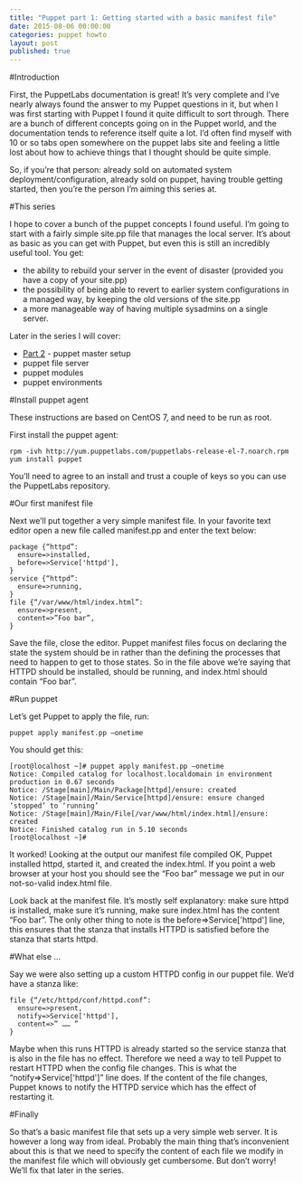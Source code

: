 ```yaml
---
title: "Puppet part 1: Getting started with a basic manifest file"
date: 2015-08-06 00:00:00
categories: puppet howto
layout: post
published: true
---
```


#Introduction

First, the PuppetLabs documentation is great! It’s very complete and I’ve nearly always found the answer to my Puppet questions in it, but when I was first starting with Puppet I found it quite difficult to sort through. There are a bunch of different concepts going on in the Puppet world, and the documentation tends to reference itself quite a lot. I’d often find myself with 10 or so tabs open somewhere on the puppet labs site and feeling a little lost about how to achieve things that I thought should be quite simple.

So, if you’re that person: already sold on automated system deployment/configuration, already sold on puppet, having trouble getting started, then you’re the person I’m aiming this series at.

#This series

I hope to cover a bunch of the puppet concepts I found useful. I’m going to start with a fairly simple site.pp file that manages the local server. It’s about as basic as you can get with Puppet, but even this is still an incredibly useful tool. You get:

* the ability to rebuild your server in the event of disaster (provided you have a copy of your site.pp)
* the possibility of being able to revert to earlier system configurations in a managed way, by keeping the old versions of the site.pp
* a more manageable way of having multiple sysadmins on a single server.

Later in the series I will cover:

* [Part 2] - puppet master setup
* puppet file server
* puppet modules
* puppet environments

#Install puppet agent

These instructions are based on CentOS 7, and need to be run as root.

First install the puppet agent:

    rpm -ivh http://yum.puppetlabs.com/puppetlabs-release-el-7.noarch.rpm
    yum install puppet

You’ll need to agree to an install and trust a couple of keys so you can use the PuppetLabs repository.

#Our first manifest file

Next we’ll put together a very simple manifest file. In your favorite text editor open a new file called manifest.pp and enter the text below:

    package {“httpd”:
      ensure=>installed,
      before=>Service['httpd'],
    }
    service {“httpd”:
      ensure=>running,
    }
    file {“/var/www/html/index.html”:
      ensure=>present,
      content=>”Foo bar”,
    }

Save the file, close the editor. Puppet manifest files focus on declaring the state the system should be in rather than the defining the processes that need to happen to get to those states. So in the file above we’re saying that HTTPD should be installed, should be running, and index.html should contain “Foo bar”.

#Run puppet

Let’s get Puppet to apply the file, run:

    puppet apply manifest.pp –onetime

You should get this:

    [root@localhost ~]# puppet apply manifest.pp –onetime
    Notice: Compiled catalog for localhost.localdomain in environment production in 0.67 seconds
    Notice: /Stage[main]/Main/Package[httpd]/ensure: created
    Notice: /Stage[main]/Main/Service[httpd]/ensure: ensure changed ‘stopped’ to ‘running’
    Notice: /Stage[main]/Main/File[/var/www/html/index.html]/ensure: created
    Notice: Finished catalog run in 5.10 seconds
    [root@localhost ~]#

It worked! Looking at the output our manifest file compiled OK, Puppet installed httpd, started it, and created the index.html. If you point a web browser at your host you should see the “Foo bar” message we put in our not-so-valid index.html file.

Look back at the manifest file. It’s mostly self explanatory: make sure httpd is installed, make sure it’s running, make sure index.html has the content “Foo bar”. The only other thing to note is the before=>Service['httpd'] line, this ensures that the stanza that installs HTTPD is satisfied before the stanza that starts httpd.

#What else …

Say we were also setting up a custom HTTPD config in our puppet file. We’d have a stanza like:

    file {“/etc/httpd/conf/httpd.conf”:
      ensure=>present,
      notify=>Service['httpd'],
      content=>” …… ”
    }

Maybe when this runs HTTPD is already started so the service stanza that is also in the file has no effect. Therefore we need a way to tell Puppet to restart HTTPD when the config file changes. This is what the “notify=>Service['httpd']” line does. If the content of the file changes, Puppet knows to notify the HTTPD service which has the effect of restarting it.

#Finally

So that’s a basic manifest file that sets up a very simple web server. It is however a long way from ideal. Probably the main thing that’s inconvenient about this is that we need to specify the content of each file we modify in the manifest file which will obviously get cumbersome. But don’t worry! We’ll fix that later in the series.

[Part 2]: /puppet/howto/2015/09/09/puppet-part2-puppet-master.html
